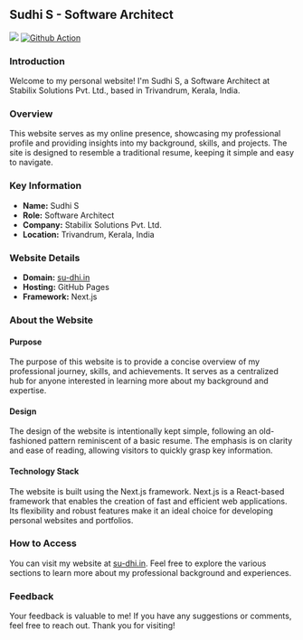 ## Sudhi S - Software Architect
[![](https://visitcount.itsvg.in/api?id=sudhi&label=Profile%20Views&color=12&icon=0&pretty=true)](https://visitcount.itsvg.in)
[![Github Action](https://github.com/sudhi001/sudhi001.github.io/actions/workflows/deploy.yml/badge.svg?branch=main)](https://github.com/sudhi001/sudhi001.github.io/actions/workflows/deploy.yml)

### Introduction

Welcome to my personal website! I'm Sudhi S, a Software Architect at Stabilix Solutions Pvt. Ltd., based in Trivandrum, Kerala, India.

### Overview

This website serves as my online presence, showcasing my professional profile and providing insights into my background, skills, and projects. The site is designed to resemble a traditional resume, keeping it simple and easy to navigate.

### Key Information

- **Name:** Sudhi S
- **Role:** Software Architect
- **Company:** Stabilix Solutions Pvt. Ltd.
- **Location:** Trivandrum, Kerala, India

### Website Details

- **Domain:** [su-dhi.in](https://su-dhi.in)
- **Hosting:** GitHub Pages
- **Framework:** Next.js

### About the Website

#### Purpose

The purpose of this website is to provide a concise overview of my professional journey, skills, and achievements. It serves as a centralized hub for anyone interested in learning more about my background and expertise.

#### Design

The design of the website is intentionally kept simple, following an old-fashioned pattern reminiscent of a basic resume. The emphasis is on clarity and ease of reading, allowing visitors to quickly grasp key information.

#### Technology Stack

The website is built using the Next.js framework. Next.js is a React-based framework that enables the creation of fast and efficient web applications. Its flexibility and robust features make it an ideal choice for developing personal websites and portfolios.

### How to Access

You can visit my website at [su-dhi.in](https://su-dhi.in). Feel free to explore the various sections to learn more about my professional background and experiences.

### Feedback

Your feedback is valuable to me! If you have any suggestions or comments, feel free to reach out. Thank you for visiting!




